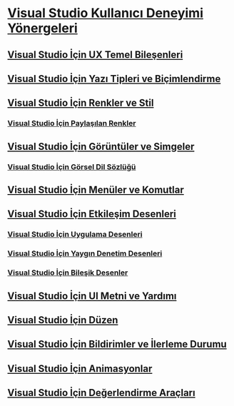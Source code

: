 # [Visual Studio Kullanıcı Deneyimi Yönergeleri](visual-studio-user-experience-guidelines.md)
## [Visual Studio İçin UX Temel Bileşenleri](ux-essentials-for-visual-studio.md)
## [Visual Studio İçin Yazı Tipleri ve Biçimlendirme](fonts-and-formatting-for-visual-studio.md)
## [Visual Studio İçin Renkler ve Stil](colors-and-styling-for-visual-studio.md)
### [Visual Studio İçin Paylaşılan Renkler](shared-colors-for-visual-studio.md)
## [Visual Studio İçin Görüntüler ve Simgeler](images-and-icons-for-visual-studio.md)
### [Visual Studio İçin Görsel Dil Sözlüğü](visual-language-dictionary-for-visual-studio.md)
## [Visual Studio İçin Menüler ve Komutlar](menus-and-commands-for-visual-studio.md)
## [Visual Studio İçin Etkileşim Desenleri](interaction-patterns-for-visual-studio.md)
### [Visual Studio İçin Uygulama Desenleri](application-patterns-for-visual-studio.md)
### [Visual Studio İçin Yaygın Denetim Desenleri](common-control-patterns-for-visual-studio.md)
### [Visual Studio İçin Bileşik Desenler](composite-patterns-for-visual-studio.md)
## [Visual Studio İçin UI Metni ve Yardımı](ui-text-and-help-for-visual-studio.md)
## [Visual Studio İçin Düzen](layout-for-visual-studio.md)
## [Visual Studio İçin Bildirimler ve İlerleme Durumu](notifications-and-progress-for-visual-studio.md)
## [Visual Studio İçin Animasyonlar](animations-for-visual-studio.md)
## [Visual Studio İçin Değerlendirme Araçları](evaluation-tools-for-visual-studio.md)

